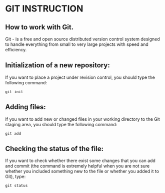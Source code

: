 # GIT INSTRUCTION
## How to work with Git.
Git - is a free and open source distributed version control system designed to handle everything from small to very large projects with speed and efficiency.

## Initialization of a new repository:
If you want to place a project under revision control, you should type the following command:

    git init

## Adding files:
If you want to add new or changed files in your working directory to the Git staging area, you should type the following command:

    git add

## Checking the status of the file:
If you want to check whether there exist some changes that you can add and commit (the command is extremely helpful when you are not sure whether you included something new to the file or whether you added it to Git), type:

    git status 


